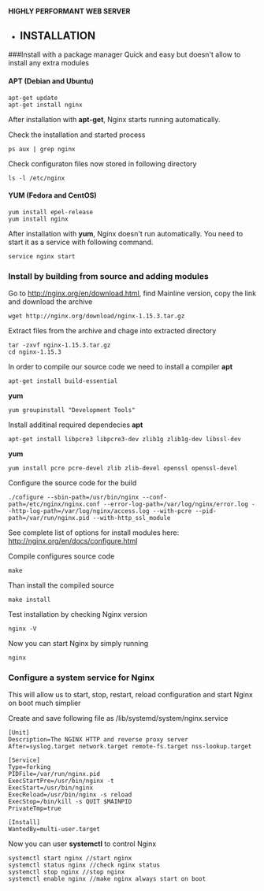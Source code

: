 
#### HIGHLY PERFORMANT WEB SERVER

- ## INSTALLATION

###Install with a package manager
Quick and easy but doesn't allow to install any extra modules

#### APT (Debian and Ubuntu)

```
apt-get update
apt-get install nginx
```
After installation with **apt-get**, Nginx starts running automatically.

Check the installation and started process
```
ps aux | grep nginx
```
Check configuraton files now stored in following directory
```
ls -l /etc/nginx
```

#### YUM (Fedora and CentOS)
```
yum install epel-release
yum install nginx
```
After installation with **yum**, Nginx doesn't run automatically. You need to start it as a service with following command.
```
service nginx start
```

### Install by building from source and adding modules

Go to http://nginx.org/en/download.html, find Mainline version, copy the link and download the archive
```
wget http://nginx.org/download/nginx-1.15.3.tar.gz
```
Extract files from the archive and chage into extracted directory
```
tar -zxvf nginx-1.15.3.tar.gz 
cd nginx-1.15.3
```
In order to compile our source code we need to install a compiler
**apt**
```
apt-get install build-essential
```
**yum**
```
yum groupinstall "Development Tools"
```
Install additinal required dependecies
**apt**
```
apt-get install libpcre3 libpcre3-dev zlib1g zlib1g-dev libssl-dev 
```
**yum**
```
yum install pcre pcre-devel zlib zlib-devel openssl openssl-devel
```
Configure the source code for the build
```
./cofigure --sbin-path=/usr/bin/nginx --conf-path=/etc/nginx/nginx.conf --error-log-path=/var/log/nginx/error.log --http-log-path=/var/log/nginx/access.log --with-pcre --pid-path=/var/run/nginx.pid --with-http_ssl_module
```
See complete list of options for install modules here: http://nginx.org/en/docs/configure.html

Compile configures source code
```
make
```
Than install the compiled source
```
make install
```
Test installation by checking Nginx version
```
nginx -V
```
Now you can start Nginx by simply running
```
nginx
```

### Configure a system service for Nginx
This will allow us to start, stop, restart, reload configuration and start Nginx on boot much simplier

Create and save following file as /lib/systemd/system/nginx.service
```
[Unit]
Description=The NGINX HTTP and reverse proxy server
After=syslog.target network.target remote-fs.target nss-lookup.target

[Service]
Type=forking
PIDFile=/var/run/nginx.pid
ExecStartPre=/usr/bin/nginx -t
ExecStart=/usr/bin/nginx
ExecReload=/usr/bin/nginx -s reload
ExecStop=/bin/kill -s QUIT $MAINPID
PrivateTmp=true

[Install]
WantedBy=multi-user.target
```

Now you can user **systemctl** to control Nginx
```
systemctl start nginx //start nginx
systemctl status nginx //check nginx status
systemctl stop nginx //stop nginx
systemctl enable nginx //make nginx always start on boot
```